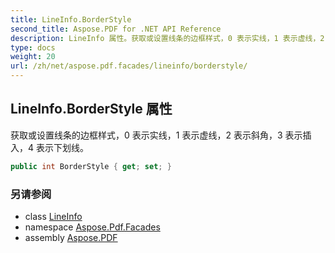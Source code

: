 ```yaml
---
title: LineInfo.BorderStyle
second_title: Aspose.PDF for .NET API Reference
description: LineInfo 属性。获取或设置线条的边框样式，0 表示实线，1 表示虚线，2 表示斜角，3 表示插入，4 表示下划线。
type: docs
weight: 20
url: /zh/net/aspose.pdf.facades/lineinfo/borderstyle/
---
```

## LineInfo.BorderStyle 属性

获取或设置线条的边框样式，0 表示实线，1 表示虚线，2 表示斜角，3 表示插入，4 表示下划线。

```csharp
public int BorderStyle { get; set; }
```

### 另请参阅

* class [LineInfo](../)
* namespace [Aspose.Pdf.Facades](../../../aspose.pdf.facades/)
* assembly [Aspose.PDF](../../../)